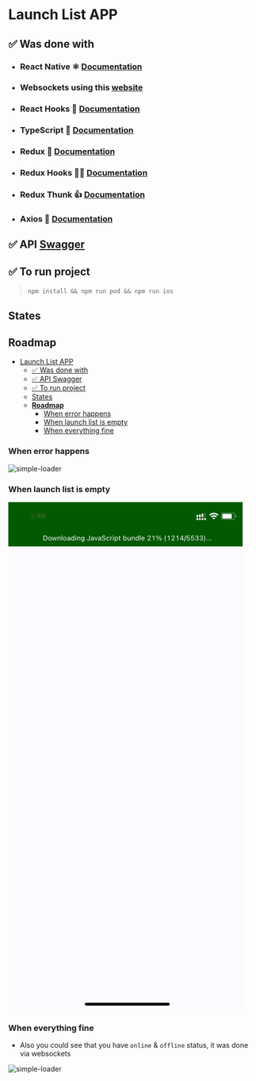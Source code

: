 # Launch List APP
## ✅ Was done with
-  ### React Native ⚛️ [Documentation](https://reactnative.dev/docs/getting-started)
-  ### Websockets using this [website](https://websocket.org/echo.html)
-  ### React Hooks 🎣 [Documentation](https://reactjs.org/docs/hooks-intro.html)
-  ### TypeScript 🤩 [Documentation](https://www.typescriptlang.org/docs)
-  ### Redux 🙌 [Documentation](https://redux.js.org/introduction/getting-started)
-  ### Redux Hooks 🤸‍♂️ [Documentation](https://react-redux.js.org/api/hooks)
-  ### Redux Thunk 👍 [Documentation](https://github.com/reduxjs/redux-thunk)
-  ### Axios 🎉 [Documentation](https://github.com/axios/axios)
  

## ✅ API [Swagger](https://ll.thespacedevs.com/2.0.0/swagger)


## ✅ To run project
> `npm install && npm run pod && npm run ios`



## States 
## **Roadmap**
- [Launch List APP](#launch-list-app)
  - [✅ Was done with](#-was-done-with)
  - [✅ API Swagger](#-api-swagger)
  - [✅ To run project](#-to-run-project)
  - [States](#states)
  - [**Roadmap**](#roadmap)
    - [When error happens](#when-error-happens)
    - [When launch list is empty](#when-launch-list-is-empty)
    - [When everything fine](#when-everything-fine)


### When error happens

![simple-loader](./gifs/1.gif)


### When launch list is empty
![simple-loader](./gifs/2.gif)

### When everything fine
- Also you could see that you have `online` & `offline` status, it was done via websockets
  
![simple-loader](./gifs/3.gif)